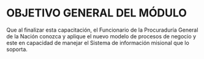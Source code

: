 # OBJETIVO GENERAL DEL MÓDULO

 Que al finalizar esta capacitación, el Funcionario de la Procuraduría General de la Nación conozca y aplique el nuevo modelo de procesos de negocio y este en capacidad de manejar el Sistema de información misional que lo soporta.

